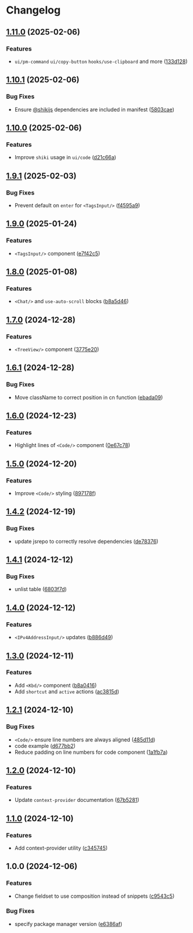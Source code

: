 # Changelog

## [1.11.0](https://github.com/ieedan/shadcn-svelte-extras/compare/v1.10.1...v1.11.0) (2025-02-06)


### Features

* `ui/pm-command` `ui/copy-button` `hooks/use-clipboard` and more ([133d128](https://github.com/ieedan/shadcn-svelte-extras/commit/133d128be8e151a7a13a4dcfc2755aaacfb7a2d6))

## [1.10.1](https://github.com/ieedan/shadcn-svelte-extras/compare/v1.10.0...v1.10.1) (2025-02-06)


### Bug Fixes

* Ensure [@shikijs](https://github.com/shikijs) dependencies are included in manifest ([5803cae](https://github.com/ieedan/shadcn-svelte-extras/commit/5803cae578495e439777f86aa08edf679d5cfa50))

## [1.10.0](https://github.com/ieedan/shadcn-svelte-extras/compare/v1.9.1...v1.10.0) (2025-02-06)


### Features

* Improve `shiki` usage in `ui/code` ([d21c66a](https://github.com/ieedan/shadcn-svelte-extras/commit/d21c66ad1275c24c077e188f8412207967825fbd))

## [1.9.1](https://github.com/ieedan/shadcn-svelte-extras/compare/v1.9.0...v1.9.1) (2025-02-03)


### Bug Fixes

* Prevent default on `enter` for `<TagsInput/>` ([f4595a9](https://github.com/ieedan/shadcn-svelte-extras/commit/f4595a9d65eee410782633f0f2044308d4f9e7c8))

## [1.9.0](https://github.com/ieedan/shadcn-svelte-extras/compare/v1.8.0...v1.9.0) (2025-01-24)


### Features

* `<TagsInput/>` component ([e7f42c5](https://github.com/ieedan/shadcn-svelte-extras/commit/e7f42c5e0f73f096a004543445076d457a320831))

## [1.8.0](https://github.com/ieedan/shadcn-svelte-extras/compare/v1.7.0...v1.8.0) (2025-01-08)


### Features

* `<Chat/>` and `use-auto-scroll` blocks ([b8a5d46](https://github.com/ieedan/shadcn-svelte-extras/commit/b8a5d46e6763e2db98f18780258e1b5e65c4f851))

## [1.7.0](https://github.com/ieedan/shadcn-svelte-extras/compare/v1.6.1...v1.7.0) (2024-12-28)


### Features

* `<TreeView/>` component ([3775e20](https://github.com/ieedan/shadcn-svelte-extras/commit/3775e203d39e9b6697505fd86097462023adfd45))

## [1.6.1](https://github.com/ieedan/shadcn-svelte-extras/compare/v1.6.0...v1.6.1) (2024-12-28)


### Bug Fixes

* Move className to correct position in cn function ([ebada09](https://github.com/ieedan/shadcn-svelte-extras/commit/ebada0939963380c528d968828a60e980b657bdd))

## [1.6.0](https://github.com/ieedan/shadcn-svelte-extras/compare/v1.5.0...v1.6.0) (2024-12-23)


### Features

* Highlight lines of `<Code/>` component ([0e67c78](https://github.com/ieedan/shadcn-svelte-extras/commit/0e67c781483b1cb16c2738378baf4e396c132fdc))

## [1.5.0](https://github.com/ieedan/shadcn-svelte-extras/compare/v1.4.2...v1.5.0) (2024-12-20)


### Features

* Improve `<Code/>` styling ([897178f](https://github.com/ieedan/shadcn-svelte-extras/commit/897178fa620f126e3e8439748d11bddc0bbbca93))

## [1.4.2](https://github.com/ieedan/shadcn-svelte-extras/compare/v1.4.1...v1.4.2) (2024-12-19)


### Bug Fixes

* update jsrepo to correctly resolve dependencies ([de78376](https://github.com/ieedan/shadcn-svelte-extras/commit/de783769d415f3ccfdb633237b2f9d6ab64170b2))

## [1.4.1](https://github.com/ieedan/shadcn-svelte-extras/compare/v1.4.0...v1.4.1) (2024-12-12)


### Bug Fixes

* unlist table ([6803f7d](https://github.com/ieedan/shadcn-svelte-extras/commit/6803f7d6dd5513c8c945c023b4b31fb06231505c))

## [1.4.0](https://github.com/ieedan/shadcn-svelte-extras/compare/v1.3.0...v1.4.0) (2024-12-12)


### Features

* `<IPv4AddressInput/>` updates ([b886d49](https://github.com/ieedan/shadcn-svelte-extras/commit/b886d4921369e5666080188274d799f848303ca8))

## [1.3.0](https://github.com/ieedan/shadcn-svelte-extras/compare/v1.2.1...v1.3.0) (2024-12-11)


### Features

* Add `<Kbd/>` component ([b8a0416](https://github.com/ieedan/shadcn-svelte-extras/commit/b8a0416ed70d0262f1e3cf335f18c18048203c1f))
* Add `shortcut` and `active` actions ([ac3815d](https://github.com/ieedan/shadcn-svelte-extras/commit/ac3815d68f8d001bdc8328bc9a642f8d14db6434))

## [1.2.1](https://github.com/ieedan/shadcn-svelte-extras/compare/v1.2.0...v1.2.1) (2024-12-10)


### Bug Fixes

* `<Code/>` ensure line numbers are always aligned ([485d11d](https://github.com/ieedan/shadcn-svelte-extras/commit/485d11d097978c0976d27270e7a81dc7f56b292b))
* code example ([d677bb2](https://github.com/ieedan/shadcn-svelte-extras/commit/d677bb21abf804764916541ef0c8eccc009c2066))
* Reduce padding on line numbers for code component ([1a1fb7a](https://github.com/ieedan/shadcn-svelte-extras/commit/1a1fb7a360a9ede398c01f524b8f61fb4bd8de7a))

## [1.2.0](https://github.com/ieedan/shadcn-svelte-extras/compare/v1.1.0...v1.2.0) (2024-12-10)


### Features

* Update `context-provider` documentation ([67b5281](https://github.com/ieedan/shadcn-svelte-extras/commit/67b5281a6fa01d6348ba24f2cc4984718e2a01de))

## [1.1.0](https://github.com/ieedan/shadcn-svelte-extras/compare/v1.0.0...v1.1.0) (2024-12-10)


### Features

* Add context-provider utility ([c345745](https://github.com/ieedan/shadcn-svelte-extras/commit/c345745dff63d304cb5775f040d8670aef3bf908))

## 1.0.0 (2024-12-06)


### Features

* Change fieldset to use composition instead of snippets ([c9543c5](https://github.com/ieedan/shadcn-svelte-extras/commit/c9543c5df9d172fa3c0d8a127a6782c1bb98aaa6))


### Bug Fixes

* specify package manager version ([e6386af](https://github.com/ieedan/shadcn-svelte-extras/commit/e6386af65cfa13df6b852d2461a6ea5527f2d8e2))
